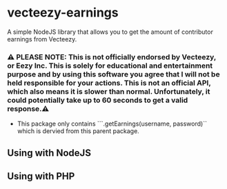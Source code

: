 # vecteezy-earnings
A simple NodeJS library that allows you to get the amount of contributor earnings from Vecteezy.<br>
### ⚠️ PLEASE NOTE: This is not officially endorsed by Vecteezy, or Eezy Inc. This is solely for educational and entertainment purpose and by using this software you agree that I will not be held responsible for your actions. This is not an official API, which also means it is slower than normal. Unfortunately, it could potentially take up to 60 seconds to get a valid response.⚠️
- This package only contains ```.getEarnings(username, password)`` which is dervied from this parent package.
## Using with NodeJS

## Using with PHP

